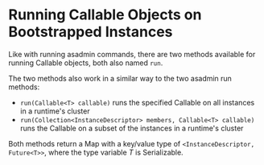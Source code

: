 # Running Callable Objects on Bootstrapped Instances
Like with running asadmin commands, there are two methods available for running Callable objects, both also named `run`.

The two methods also work in a similar way to the two asadmin run methods: 

   * `run(Callable<T> callable)` runs the specified Callable on all instances in a runtime's cluster
   * `run(Collection<InstanceDescriptor> members, Callable<T> callable)` runs the Callable on a subset of the instances in a runtime's cluster

Both methods return a Map with a key/value type of `<InstanceDescriptor, Future<T>>`, where the type variable _T_ is Serializable.

